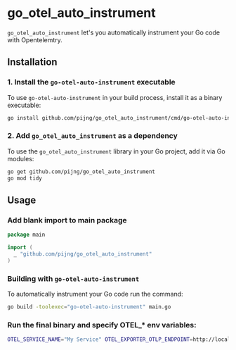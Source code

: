 # go_otel_auto_instrument

`go_otel_auto_instrument` let's you automatically instrument your Go code with Opentelemtry.

## Installation

### 1. Install the `go-otel-auto-instrument` executable

To use `go-otel-auto-instrument` in your build process, install it as a binary executable:

```bash
go install github.com/pijng/go_otel_auto_instrument/cmd/go-otel-auto-instrument@latest
```

### 2. Add `go_otel_auto_instrument` as a dependency

To use the `go_otel_auto_instrument` library in your Go project, add it via Go modules:

```bash
go get github.com/pijng/go_otel_auto_instrument
go mod tidy
```

## Usage

### Add blank import to main package

```go
package main

import (
  _ "github.com/pijng/go_otel_auto_instrument"
)
```

### Building with `go-otel-auto-instrument`

To automatically instrument your Go code run the command:

```bash
go build -toolexec="go-otel-auto-instrument" main.go
```

### Run the final binary and specify OTEL_* env variables:

```bash
OTEL_SERVICE_NAME="My Service" OTEL_EXPORTER_OTLP_ENDPOINT=http://localhost:4318 ./main
```
